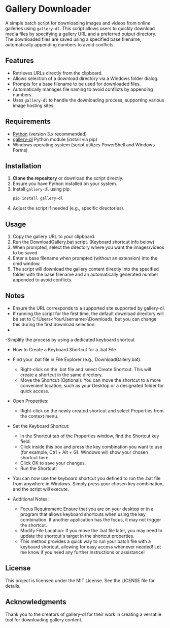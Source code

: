 # Gallery Downloader

A simple batch script for downloading images and videos from online galleries using `gallery-dl`. 
This script allows users to quickly download media files by specifying a gallery URL and a preferred output directory. 
The downloaded files are saved using a specified base filename, automatically appending numbers to avoid conflicts.

## Features ## 

- Retrieves URLs directly from the clipboard.
- Allows selection of a download directory via a Windows folder dialog.
- Prompts for a base filename to be used for downloaded files.
- Automatically manages file naming to avoid conflicts by appending numbers.
- Uses `gallery-dl` to handle the downloading process, supporting various image hosting sites.

## Requirements ##

- [Python](https://www.python.org/downloads/) (version 3.x recommended)
- [gallery-dl](https://github.com/gallery-dl/gallery-dl) Python module (install via pip)
- Windows operating system (script utilizes PowerShell and Windows Forms)

## Installation ##

1. **Clone the repository** or download the script directly.
2. Ensure you have Python installed on your system.
3. Install `gallery-dl` using pip:
   ```bash
   pip install gallery-dl
4. Adjust the script if needed (e.g., specific directories).

## Usage ##

1. Copy the gallery URL to your clipboard.
2. Run the DownloadGallery.bat script. (Keyboard shortcut info below)
4. When prompted, select the directory where you want the images/videos to be saved.
5. Enter a base filename when prompted (without an extension) into the cmd window.
6. The script will download the gallery content directly into the specified folder with the base filename and an automatically generated number appended to avoid conflicts.


## Notes ##

- Ensure the URL corresponds to a supported site supported by gallery-dl.
- If running the script for the first time, the default download directory will be set to C:\Users\<YourUsername>\Downloads, but you can change this during the first download selection.
- 
-Simplify the process by using a dedicated keyboard shortcut
  - How to Create a Keyboard Shortcut for a .bat File
  - Find your .bat file in File Explorer (e.g., DownloadGallery.bat).
    - Right-click on the .bat file and select Create Shortcut. This will create a shortcut in the same directory.
    - Move the Shortcut (Optional): You can move the shortcut to a more convenient location, such as your Desktop or a designated folder for quick access.
  - Open Properties:
    - Right-click on the newly created shortcut and select Properties from the context menu.
  - Set the Keyboard Shortcut:
    - In the Shortcut tab of the Properties window, find the Shortcut key field.
    - Click inside this box and press the key combination you want to use (for example, Ctrl + Alt + G). Windows will show your chosen shortcut here.
    - Click OK to save your changes.
    - Run the Shortcut:
  - You can now use the keyboard shortcut you defined to run the .bat file from anywhere in Windows. Simply press your chosen key combination, and the script will execute.

  - Additional Notes:
    - Focus Requirement: Ensure that you are on your desktop or in a program that allows keyboard shortcuts when using the key combination. If another application has the focus, it may not trigger the shortcut.
    - Modify File Location: If you move the .bat file later, you may need to update the shortcut's target in the shortcut properties.
    - This method provides a quick way to run your batch file with a keyboard shortcut, allowing for easy access whenever needed! Let me know if you need any further instructions or assistance!

## License
This project is licensed under the MIT License. See the LICENSE file for details.

## Acknowledgments
Thank you to the creators of gallery-dl for their work in creating a versatile tool for downloading gallery content. 
